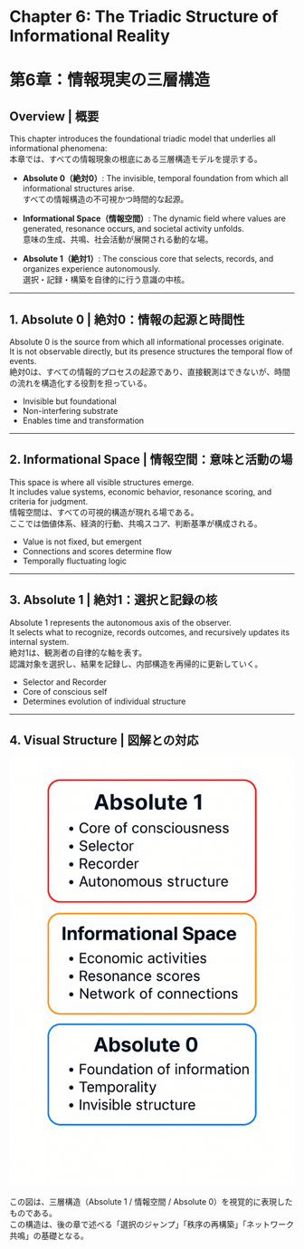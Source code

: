 # Chapter 6: The Triadic Structure of Informational Reality  
# 第6章：情報現実の三層構造

## Overview | 概要

This chapter introduces the foundational triadic model that underlies all informational phenomena:  
本章では、すべての情報現象の根底にある三層構造モデルを提示する。

- **Absolute 0（絶対0）**: The invisible, temporal foundation from which all informational structures arise.  
  すべての情報構造の不可視かつ時間的な起源。

- **Informational Space（情報空間）**: The dynamic field where values are generated, resonance occurs, and societal activity unfolds.  
  意味の生成、共鳴、社会活動が展開される動的な場。

- **Absolute 1（絶対1）**: The conscious core that selects, records, and organizes experience autonomously.  
  選択・記録・構築を自律的に行う意識の中核。

---

## 1. Absolute 0 | 絶対0：情報の起源と時間性

Absolute 0 is the source from which all informational processes originate.  
It is not observable directly, but its presence structures the temporal flow of events.  
絶対0は、すべての情報的プロセスの起源であり、直接観測はできないが、時間の流れを構造化する役割を担っている。

- Invisible but foundational  
- Non-interfering substrate  
- Enables time and transformation  

---

## 2. Informational Space | 情報空間：意味と活動の場

This space is where all visible structures emerge.  
It includes value systems, economic behavior, resonance scoring, and criteria for judgment.  
情報空間は、すべての可視的構造が現れる場である。  
ここでは価値体系、経済的行動、共鳴スコア、判断基準が構成される。

- Value is not fixed, but emergent  
- Connections and scores determine flow  
- Temporally fluctuating logic  

---

## 3. Absolute 1 | 絶対1：選択と記録の核

Absolute 1 represents the autonomous axis of the observer.  
It selects what to recognize, records outcomes, and recursively updates its internal system.  
絶対1は、観測者の自律的な軸を表す。  
認識対象を選択し、結果を記録し、内部構造を再帰的に更新していく。

- Selector and Recorder  
- Core of conscious self  
- Determines evolution of individual structure  

---

## 4. Visual Structure | 図解との対応

![Absolute 1 / Absolute 0 Structure](absolute1_absolute0_structure.png)

この図は、三層構造（Absolute 1 / 情報空間 / Absolute 0）を視覚的に表現したものである。  
この構造は、後の章で述べる「選択のジャンプ」「秩序の再構築」「ネットワーク共鳴」の基礎となる。
